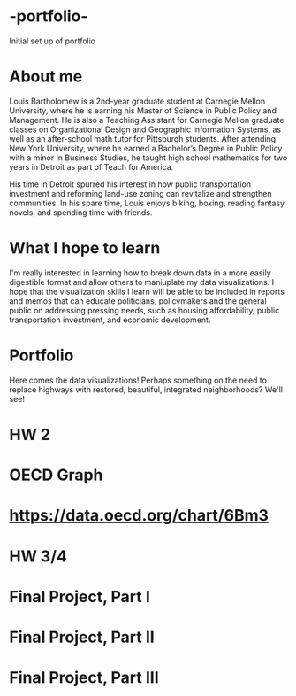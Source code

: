 # -portfolio-
Initial set up of portfolio

# About me
Louis Bartholomew is a 2nd-year graduate student at Carnegie Mellon University, where he is earning his Master of Science in Public Policy and Management. He is also a Teaching Assistant for Carnegie Mellon graduate classes on Organizational Design and Geographic Information Systems, as well as an after-school math tutor for Pittsburgh students. After attending New York University, where he earned a Bachelor’s Degree in Public Policy with a minor in Business Studies, he taught high school mathematics for two years in Detroit as part of Teach for America. 

His time in Detroit spurred his interest in how public transportation investment and reforming land-use zoning can revitalize and strengthen communities. In his spare time, Louis enjoys biking, boxing, reading fantasy novels, and spending time with friends.

# What I hope to learn
I'm really interested in learning how to break down data in a more easily digestible format and allow others to maniuplate my data visualizations. I hope that the visualization skills I learn will be able to be included in reports and memos that can educate politicians, policymakers and the general public on addressing pressing needs, such as housing affordability, public transportation investment, and economic development.

# Portfolio
Here comes the data visualizations! Perhaps something on the need to replace highways with restored, beautiful, integrated neighborhoods? We'll see!

# HW 2

# OECD Graph 
# https://data.oecd.org/chart/6Bm3

# HW 3/4

# Final Project, Part I

# Final Project, Part II

# Final Project, Part III

